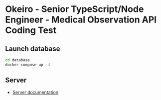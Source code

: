 # Okeiro - Senior TypeScript/Node Engineer - Medical Observation API Coding Test

## Launch database

```sh
cd database
docker-compose up -d
```

## Server

- [Server documentation](./api/README.md)
